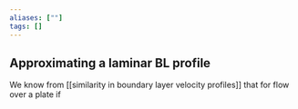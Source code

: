 ```yaml
---
aliases: [""]
tags: []
---
```


## Approximating a laminar BL profile
We know from [[similarity in boundary layer velocity profiles]] that for flow over a plate if 



